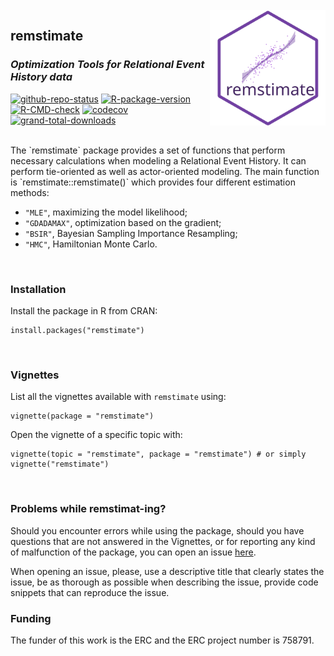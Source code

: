 <br />

<img align="right" width="185" src='man/figures/remstimate-logo.svg'>

## **remstimate** 

### _Optimization Tools for Relational Event History data_

<!-- badges: start -->
[![github-repo-status](https://www.repostatus.org/badges/latest/active.svg)](https://www.repostatus.org/#active)
[![R-package-version](https://img.shields.io/github/r-package/v/TilburgNetworkGroup/remstimate)](https://www.github.com/TilburgNetworkGroup/remstimate)
[![R-CMD-check](https://github.com/TilburgNetworkGroup/remstimate/actions/workflows/check-standard.yaml/badge.svg)](https://github.com/TilburgNetworkGroup/remstimate/actions/workflows/check-standard.yaml)
[![codecov](https://codecov.io/gh/TilburgNetworkGroup/remstimate/graph/badge.svg?token=8NZ4T6E4N9)](https://codecov.io/gh/TilburgNetworkGroup/remstimate)
[![grand-total-downloads](http://cranlogs.r-pkg.org/badges/grand-total/remstimate)](https://cran.r-project.org/package=remstimate)
<!-- badges: end -->

<br />
The `remstimate` package provides a set of functions that perform necessary calculations when modeling a Relational Event History. It can perform tie-oriented as well as actor-oriented modeling. The main function is `remstimate::remstimate()` which provides four different estimation methods: 

- `"MLE"`, maximizing the model likelihood;
- `"GDADAMAX"`, optimization based on the gradient;
- `"BSIR"`, Bayesian Sampling Importance Resampling;
- `"HMC"`, Hamiltonian Monte Carlo.

<br />

### Installation

Install the package in R from CRAN:

```
install.packages("remstimate")
```
<br />

### Vignettes

List all the vignettes available with `remstimate` using:

```
vignette(package = "remstimate") 
```

Open the vignette of a specific topic with:

```
vignette(topic = "remstimate", package = "remstimate") # or simply vignette("remstimate") 
```
<br />

### Problems while remstimat-ing?

Should you encounter errors while using the package, should you have questions that are not answered in the Vignettes, or for reporting any kind of malfunction of the package, you can open an issue [here](https://github.com/TilburgNetworkGroup/remstimate/issues). 

When opening an issue, please, use a descriptive title that clearly states the issue, be as thorough as possible when describing the issue, provide code snippets that can reproduce the issue.
<br />

### Funding
The funder of this work is the ERC and the ERC project number is 758791.

